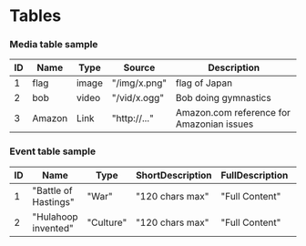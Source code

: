 Tables
===========

### Media table sample

ID      | Name      | Type       | Source       | Description       
------- | --------- | -----------| -------------| -----------
1       | flag      | image      | "/img/x.png" | flag of Japan 
2       | bob       | video      | "/vid/x.ogg" | Bob doing gymnastics
3       | Amazon    | Link       | "http://..." | Amazon.com reference for Amazonian issues    

### Event table sample

ID  | Name               | Type | ShortDescription | FullDescription | Location | Links | Images | Video | Source  
--- | ------------------ | -----| -----------------| ----------------| ---------| ----- | ------ | ----- | ------
1   | "Battle of Hastings" | "War"  | "120 chars max"  | "Full Content"  | Ref1     | [Ref] | [Ref]  | [Ref] |"/img/x.png"
2   | "Hulahoop invented" | "Culture"| "120 chars max"  | "Full Content"  | Ref2     | [Ref] | [Ref]  | [Ref] |"/img/x.png"
